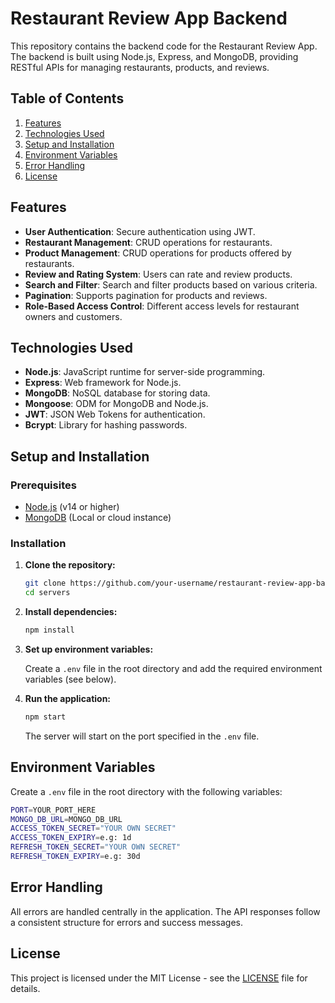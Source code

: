 # Restaurant Review App Backend

This repository contains the backend code for the Restaurant Review App. The backend is built using Node.js, Express, and MongoDB, providing RESTful APIs for managing restaurants, products, and reviews.

## Table of Contents

1. [Features](#features)
2. [Technologies Used](#technologies-used)
3. [Setup and Installation](#setup-and-installation)
4. [Environment Variables](#environment-variables)
5. [Error Handling](#error-handling)
6. [License](#license)

## Features

- **User Authentication**: Secure authentication using JWT.
- **Restaurant Management**: CRUD operations for restaurants.
- **Product Management**: CRUD operations for products offered by restaurants.
- **Review and Rating System**: Users can rate and review products.
- **Search and Filter**: Search and filter products based on various criteria.
- **Pagination**: Supports pagination for products and reviews.
- **Role-Based Access Control**: Different access levels for restaurant owners and customers.

## Technologies Used

- **Node.js**: JavaScript runtime for server-side programming.
- **Express**: Web framework for Node.js.
- **MongoDB**: NoSQL database for storing data.
- **Mongoose**: ODM for MongoDB and Node.js.
- **JWT**: JSON Web Tokens for authentication.
- **Bcrypt**: Library for hashing passwords.

## Setup and Installation

### Prerequisites

- [Node.js](https://nodejs.org/) (v14 or higher)
- [MongoDB](https://www.mongodb.com/) (Local or cloud instance)

### Installation

1. **Clone the repository:**

   ```bash
   git clone https://github.com/your-username/restaurant-review-app-backend.git
   cd servers 
   ```

2. **Install dependencies:**

   ```bash
   npm install
   ```

3. **Set up environment variables:**

   Create a `.env` file in the root directory and add the required environment variables (see below).

4. **Run the application:**

   ```bash
   npm start
   ```

   The server will start on the port specified in the `.env` file.

## Environment Variables

Create a `.env` file in the root directory with the following variables:

```bash
PORT=YOUR_PORT_HERE
MONGO_DB_URL=MONGO_DB_URL
ACCESS_TOKEN_SECRET="YOUR OWN SECRET"
ACCESS_TOKEN_EXPIRY=e.g: 1d
REFRESH_TOKEN_SECRET="YOUR OWN SECRET"
REFRESH_TOKEN_EXPIRY=e.g: 30d
```


## Error Handling

All errors are handled centrally in the application. The API responses follow a consistent structure for errors and success messages.


## License

This project is licensed under the MIT License - see the [LICENSE](LICENSE) file for details.
